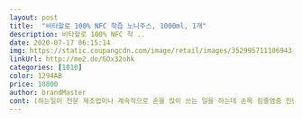 ```yaml
---
layout: post 
title:  "비타할로 100% NFC 착즙 노니주스, 1000ml, 1개" 
description: 비타할로 100% NFC 착 ..
date: 2020-07-17 06:15:14 
img: https://static.coupangcdn.com/image/retail/images/352995711106943-718fa2f4-932d-4e47-8bed-1a31b2bf4944.jpg 
linkUrl: http://me2.do/GOx32ohk 
categories: [1010] 
color: 1294AB 
price: 10800 
author: brandMaster 
cont: (하는일이 전문 제조업이나 계속적으로 손을 많이 쓰는 일을 하는데 손목 힘줄염증 진단을 받았고<br/>2년넘게 계속 고생하고 있었는데.<br/>.<br/><br/>가렵고 벌겋게 두드리가가 올라와서 그만뒀지만, 그것도 효과가 전혀없었고<br/>결론은 전혀 낫지가 않았어요<br/>계속 먹어볼겁니다.<br/>.<br/><br/>근데 신기하게도 신기하게도 지금 거의 다 낫았다고 하기는 아직 너무 오바이겠지만, 손목 무리되는 일을 계속적으로 함에도 불구하고 거의 아프지가 않아요.<br/> 하지만 조심하고 방심하지 않고 있지만요... <br/><br/>나름 노력했었어요.<br/><br/>노니 몸에 좋은건 알지만 맛 때문에 차마 도전할수가 없던 식품 중 하나입니다.<br/> 주스로 달달하다고 적혀있어 도전했습니다.<br/> 저온압착방식으로 영양손실 최소화 했다고 합니다.<br/> 뚜껑열면 일단 냄새는 별로입니다.<br/> 맛까지 이럴까봐 무서웠는데 맛의 거부감을 낮추려고 30일 숙성했다고 합니나.<br/> 진짜 괜찮았습니다  냄새만큼 역한맛도 안나고 약간 걸쭉하고 생각보다 달달해서 어린이시럽약 먹는느낌? 그냥으로도 먹을만했구요 물에 희석해서 먹으면 끝맛에 좀 향이 남아요 꿀까지 타먹으면 향이 거의 안남아서 정말 못드시는 분은 이렇게 드시는걸 추천합니다.<br/> 침전물이 있어서 흔들어 드셔야 할거같고 노니주스가 팥죽색에 걸죽합니다.<br/><br/>노니 정말 좋은 제품이예요... <br/> 저는 40대임에도 불구하고 좋은약같은걸 잘 안챙겨먹는편인데<br/>누군가 염증에 노니가 좋다고 해서<br/>다른 노니주스를 먹어본적은 없지만, 이 주스에 상담히 효과를보고 만족하고 있습니다<br/>다만, 얼마전 약사분이 하시는 유튜브를 보니 개인별로 과다복용시 간손상 위험있으니 조심하면서 복용해야 할 것 같아요.<br/><br/>매일아침 공복에 소주잔에 한잔을 마시는데 먹는게 힘든맛이 아닙니다.<br/><br/>먹을 만 할 맛인듯하고 가격도 저렴하여 한번 먹어보고 아니면 말자라는 생각에 구입했는데 지금 거의 6개월정도 복용중입니다.<br/><br/>손목뿐아니라 몸안에 염증같은게 있다면 같이 좋아지고 있지 않을까 참 좋으네요<br/> 
---
```

 
